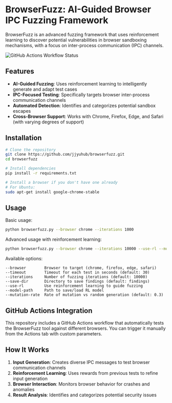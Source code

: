 # BrowserFuzz: AI-Guided Browser IPC Fuzzing Framework

BrowserFuzz is an advanced fuzzing framework that uses reinforcement learning to discover potential vulnerabilities in browser sandboxing mechanisms, with a focus on inter-process communication (IPC) channels.

![GitHub Actions Workflow Status](https://github.com/jjyuhub/BrowserFuzz/actions/workflows/browserfuzz-testing.yml/badge.svg)

## Features

- **AI-Guided Fuzzing**: Uses reinforcement learning to intelligently generate and adapt test cases
- **IPC-Focused Testing**: Specifically targets browser inter-process communication channels
- **Automated Detection**: Identifies and categorizes potential sandbox escapes
- **Cross-Browser Support**: Works with Chrome, Firefox, Edge, and Safari (with varying degrees of support)

## Installation

```bash
# Clone the repository
git clone https://github.com/jjyuhub/browserfuzz.git
cd browserfuzz

# Install dependencies
pip install -r requirements.txt

# Install a browser if you don't have one already
# For Ubuntu:
sudo apt-get install google-chrome-stable
```

## Usage

Basic usage:

```bash
python browserfuzz.py --browser chrome --iterations 1000
```

Advanced usage with reinforcement learning:

```bash
python browserfuzz.py --browser chrome --iterations 10000 --use-rl --model-path model.keras
```

Available options:

```
--browser        Browser to target (chrome, firefox, edge, safari)
--timeout        Timeout for each test in seconds (default: 30)
--iterations     Number of fuzzing iterations (default: 10000)
--save-dir       Directory to save findings (default: findings)
--use-rl         Use reinforcement learning to guide fuzzing
--model-path     Path to save/load RL model
--mutation-rate  Rate of mutation vs random generation (default: 0.3)
```

## GitHub Actions Integration

This repository includes a GitHub Actions workflow that automatically tests the BrowserFuzz tool against different browsers. You can trigger it manually from the Actions tab with custom parameters.

## How It Works

1. **Input Generation**: Creates diverse IPC messages to test browser communication channels
2. **Reinforcement Learning**: Uses rewards from previous tests to refine input generation
3. **Browser Interaction**: Monitors browser behavior for crashes and anomalies
4. **Result Analysis**: Identifies and categorizes potential security issues



